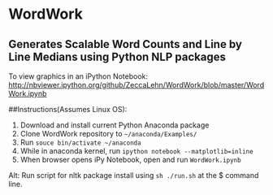 # WordWork
## Generates Scalable Word Counts and Line by Line Medians using Python NLP packages

To view graphics in an iPython Notebook: 
http://nbviewer.ipython.org/github/ZeccaLehn/WordWork/blob/master/WordWork.ipynb 

##Instructions(Assumes Linux OS):

1. Download and install current Python Anaconda package 
2. Clone WordWork repository to `~/anaconda/Examples/` 
3. Run `souce bin/activate ~/anaconda`  
4. While in anaconda kernel, run `ipython notebook --matplotlib=inline` 
5. When browser opens iPy Notebook, open and run `WordWork.ipynb`  


Alt: Run script for nltk package install using `sh ./run.sh` at the $ command line.
